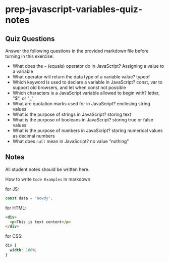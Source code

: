 # prep-javascript-variables-quiz-notes

## Quiz Questions

Answer the following questions in the provided markdown file before turning in this exercise:

- What does the `=` (equals) operator do in JavaScript?
  Assigning a value to a variable
- What operator will return the data type of a variable value?
  typeof
- Which keyword is used to declare a variable in JavaScript?
  const, var to support old browsers, and let when const not possible
- Which characters is a JavaScript variable allowed to begin with?
  letter, "$", or "\_"
- What are quotation marks used for in JavaScript?
  enclosing string values
- What is the purpose of strings in JavaScript?
  storing text
- What is the purpose of booleans in JavaScript?
  storing true or false values
- What is the purpose of numbers in JavaScript?
  storing numerical values as decimal numbers
- What does `null` mean in JavaScript?
  no value "nothing"

## Notes

All student notes should be written here.

How to write `Code Examples` in markdown

for JS:

```javascript
const data = 'Howdy';
```

for HTML:

```html
<div>
  <p>This is text content</p>
</div>
```

for CSS:

```css
div {
  width: 100%;
}
```
